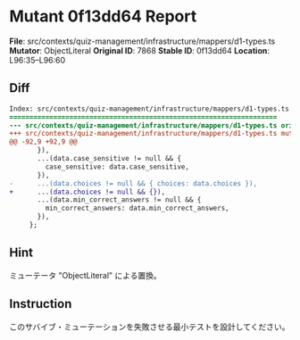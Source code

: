 # Mutant 0f13dd64 Report

**File**: src/contexts/quiz-management/infrastructure/mappers/d1-types.ts
**Mutator**: ObjectLiteral
**Original ID**: 7868
**Stable ID**: 0f13dd64
**Location**: L96:35–L96:60

## Diff

```diff
Index: src/contexts/quiz-management/infrastructure/mappers/d1-types.ts
===================================================================
--- src/contexts/quiz-management/infrastructure/mappers/d1-types.ts	original
+++ src/contexts/quiz-management/infrastructure/mappers/d1-types.ts	mutated #7868
@@ -92,9 +92,9 @@
       }),
       ...(data.case_sensitive != null && {
         case_sensitive: data.case_sensitive,
       }),
-      ...(data.choices != null && { choices: data.choices }),
+      ...(data.choices != null && {}),
       ...(data.min_correct_answers != null && {
         min_correct_answers: data.min_correct_answers,
       }),
     };
```

## Hint

ミューテータ "ObjectLiteral" による置換。

## Instruction

このサバイブ・ミューテーションを失敗させる最小テストを設計してください。
